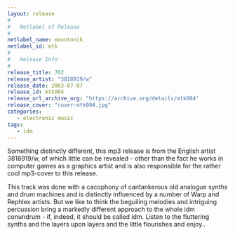 ```yaml
---
layout: release
#
#   Netlabel of Release
#
netlabel_name: monotonik
netlabel_id: mtk
#
#   Release Info
#
release_title: 702
release_artist: "3818919/w"
release_date: 2003-07-07
release_id: mtk004
release_url_archive_org: "https://archive.org/details/mtk004"
release_cover: "cover-mtk004.jpg"
categories:
   - electronic music
tags:
   - idm
---
```

Something distinctly different, this mp3 release is from the English artist 3818919/w, of which little can be revealed - other than the fact he works in computer games as a graphics artist and is also responsible for the rather cool mp3-cover to this release.

This track was done with a cacophony of cantankerous old analogue synths and drum machines and is distinctly influenced by a number of Warp and Rephlex artists. But we like to think the beguiling melodies and intriguing percussion bring a markedly different approach to the whole idm conundrum - if, indeed, it should be called idm. Listen to the fluttering synths and the layers upon layers and the little flourishes and enjoy..

